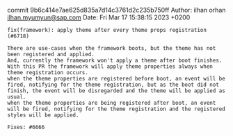 commit 9b6c414e7ae625d835a7d14c3761d2c235b750ff
Author: ilhan orhan <ilhan.myumyun@sap.com>
Date:   Fri Mar 17 15:38:15 2023 +0200

    fix(framework): apply theme after every theme props registration (#6718)
    
    There are use-cases when the framework boots, but the theme has not been registered and applied.
    And, currently the framework won't apply a theme after boot finishes.
    With this PR the framework will apply theme properties always when theme registration occurs.
    when the theme properties are registered before boot, an event will be fired, notifying for the theme registration, but as the boot did not finish, the event will be disregarded and the theme will be applied as usual.
    when the theme properties are being registered after boot, an event will be fired, notifying for the theme registration and the registered styles will be applied.
    
    Fixes: #6666
